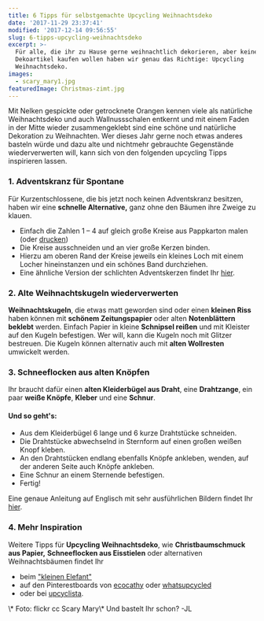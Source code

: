 ```yaml
---
title: 6 Tipps für selbstgemachte Upcycling Weihnachtsdeko
date: '2017-11-29 23:37:41'
modified: '2017-12-14 09:56:55'
slug: 6-tipps-upcycling-weihnachtsdeko
excerpt: >-
  Für alle, die ihr zu Hause gerne weihnachtlich dekorieren, aber keine
  Dekoartikel kaufen wollen haben wir genau das Richtige: Upcycling
  Weihnachtsdeko.
images:
  - scary_mary1.jpg
featuredImage: Christmas-zimt.jpg
---
```


Mit Nelken gespickte oder getrocknete Orangen kennen viele als natürliche Weihnachtsdeko und auch Wallnussschalen entkernt und mit einem Faden in der Mitte wieder zusammengeklebt sind eine schöne und natürliche Dekoration zu Weihnachten. Wer dieses Jahr gerne noch etwas anderes basteln würde und dazu alte und nichtmehr gebrauchte Gegenstände wiederverwerten will, kann sich von den folgenden upcycling Tipps inspirieren lassen.

### 1\. Adventskranz für Spontane

Für Kurzentschlossene, die bis jetzt noch keinen Adventskranz besitzen, haben wir eine **schnelle Alternative,** ganz ohne den Bäumen ihre Zweige zu klauen.

*   Einfach die Zahlen 1 – 4 auf gleich große Kreise aus Pappkarton malen (oder [drucken](http://www.rheintopf.com/wp-content/uploads/2013/11/Rheintopf_Zahlen-f%C3%BCr-Adventskerzen.pdf))
*   Die Kreise ausschneiden und an vier große Kerzen binden.
*   Hierzu am oberen Rand der Kreise jeweils ein kleines Loch mit einem Locher hineinstanzen und ein schönes Band durchziehen.
*   Eine ähnliche Version der schlichten Adventskerzen findet Ihr [hier](http://www.rheintopf.com/wohnen-dekorieren-diy/puristischer-adventskranz-ohne-tannenzweige/).

### 2\. Alte Weihnachtskugeln wiederverwerten

**Weihnachtskugeln**, die etwas matt geworden sind oder einen **kleinen Riss** haben können mit **schönem Zeitungspapier** oder alten **Notenblättern beklebt** werden. Einfach Papier in kleine **Schnipsel reißen** und mit Kleister auf den Kugeln befestigen. Wer will, kann die Kugeln noch mit Glitzer bestreuen. Die Kugeln können alternativ auch mit **alten Wollresten** umwickelt werden.

### 3\. Schneeflocken aus alten Knöpfen

Ihr braucht dafür einen **alten Kleiderbügel aus Draht**, eine **Drahtzange**, ein paar **weiße Knöpfe**, **Kleber** und eine **Schnur**.

#### **Und so geht's:**

*   Aus dem Kleiderbügel 6 lange und 6 kurze Drahtstücke schneiden.
*   Die Drahtstücke abwechselnd in Sternform auf einen großen weißen Knopf kleben.
*   An den Drahtstücken endlang ebenfalls Knöpfe ankleben, wenden, auf der anderen Seite auch Knöpfe ankleben.
*   Eine Schnur an einem Sternende befestigen.
*   Fertig!

Eine genaue Anleitung auf Englisch mit sehr ausführlichen Bildern findet Ihr [hier](http://www.shanty-2-chic.com/2009/11/ashleys-snowflake-ornament.html).

### 4\. Mehr Inspiration

Weitere Tipps für **Upcycling Weihnachtsdeko**, wie **Christbaumschmuck aus Papier,** **Schneeflocken aus Eisstielen** oder alternativen Weihnachtsbäumen findet Ihr

*   beim ["kleinen Elefant"](http://www.kleinerelefant.com/upcycling-weihnachtsdeko-2/%20)
*   auf den Pinterestboards von [ecocathy](https://www.pinterest.com/ecocathy/upcycled-christmas/) oder [whatsupcycled](https://www.pinterest.com/whatsupcycled/upcycled-christmas/)
*   oder bei [upcyclista](http://www.upcyclista.org/alternativechristmastree/).

<!-- Image removed (no copyright): scary_mary1-640x385.jpg --> \* Foto: flickr cc Scary Mary\* Und bastelt Ihr schon? -JL
